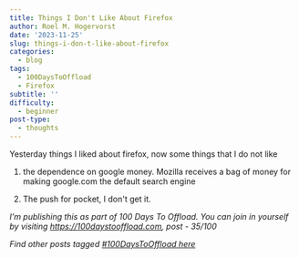 ```yaml
---
title: Things I Don't Like About Firefox
author: Roel M. Hogervorst
date: '2023-11-25'
slug: things-i-don-t-like-about-firefox
categories:
  - blog
tags:
  - 100DaysToOffload
  - Firefox
subtitle: ''
difficulty:
  - beginner
post-type:
  - thoughts
---
```


Yesterday things I liked about firefox, now some things that I do not like

1. the dependence on google money. Mozilla receives a bag of money for making google.com the default search engine

2. The push for pocket, I don't get it.


*I’m publishing this as part of 100 Days To Offload. You can join in yourself by visiting https://100daystooffload.com, post - 35/100*

*Find other posts tagged  [#100DaysToOffload here](https://notes.rmhogervorst.nl/tags/100DaysToOffload/)*

